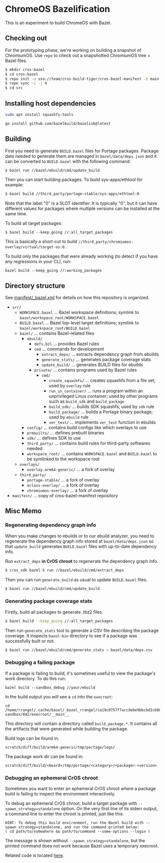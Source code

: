 # ChromeOS Bazelification

This is an experiment to build ChromeOS with Bazel.

## Checking out

For the prototyping phase, we're working on building a snapshot of ChromiumOS.
Use `repo` to check out a snapshotted ChromiumOS tree + Bazel files.

```sh
$ mkdir cros-bazel
$ cd cros-bazel
$ repo init -u sso://team/cros-build-tiger/cros-bazel-manifest -b main
$ repo sync -c -j 4
$ cd src
```

## Installing host dependencies

```sh
sudo apt install squashfs-tools

go install github.com/bazelbuild/bazelisk@latest
```

## Building

First you need to generate `BUILD.bazel` files for Portage packages.
Package data needed to generate them are managed in `bazel/data/deps.json`
and it can be converted to `BUILD.bazel` with the following command:

```sh
$ bazel run //bazel/ebuild/cmd/update_build
```

Then you can start building packages. To build sys-apps/ethtool for example:

```sh
$ bazel build //third_party/portage-stable/sys-apps/ethtool:0
```

Note that the label "0" is a SLOT identifier. It is typically "0", but it can
have different values for packages where multiple versions can be installed
at the same time.

To build all target packages:

```
$ bazel build --keep_going //:all_target_packages
```

This is basically a short-cut to build
`//third_party/chromiumos-overlay/virtual/target-os:0`.

To build only the packages that were already working (to detect if you have any
regressions in your CL), run:

```
bazel build --keep_going //:working_packages
```

## Directory structure

See [manifest/_bazel.xml] for details on how this repository is organized.

[manifest/_bazel.xml]: https://team.git.corp.google.com/cros-build-tiger/cros-bazel-manifest/+/refs/heads/main/_bazel.xml

* `src/`
    * `WORKSPACE.bazel` ... Bazel workspace definitions; symlink to `bazel/workspace_root/WORKSPACE.bazel`
    * `BUILD.bazel` ... Bazel top-level target definitions; symlink to `bazel/workspace_root/BUILD.bazel`
    * `bazel/` ... contains Bazel-related files
        * `ebuild/`
            * `defs.bzl` ... provides Bazel rules
            * `cmd` ... commands for development
                * `extract_deps/` ... extracts dependency graph from ebuilds
                * `generate_stats/` ... generates package coverage stats
                * `update_build/` ... generates BUILD files for ebuilds
            * `private/` ... contains programs used by Bazel rules
                * `cmd/`
                    * `create_squashfs/` ... creates squashfs from a file set; used by `overlay` rule
                    * `run_in_container/` ... runs a program within an unprivileged Linux container; used by other programs such as `build_sdk` and `build_package`
                    * `build_sdk/` ... builds SDK squashfs; used by `sdk` rule
                    * `build_package/` ... builds a Portage binary package; used by `ebuild` rule
                    * `ver_test/` ... implements `ver_test` function in ebuilds
        * `config/` ... contains build configs like which overlays to use
        * `prebuilts/` ... defines prebuilt binaries
        * `sdk/` ... defines SDK to use
        * `third_party/` ... contains build rules for third-party softwares needed
        * `workspace_root/` ... contains `WORKSPACE.bazel` and `BUILD.bazel` to be symlinked to the workspace root
    * `overlays/`
        * `overlay-arm64-generic/` ... a fork of overlay
    * `third_party/`
        * `portage-stable/` ... a fork of overlay
        * `eclass-overlay/` ... a fork of overlay
        * `chromiumos-overlay/` ... a fork of overlay
* `manifest/` ... copy of cros-bazel-manifest repository

## Misc Memo

### Regenerating dependency graph info

When you make changes to ebuilds or to our ebuild analyzer, you need to
regenerate the dependency graph info stored at `bazel/data/deps.json` so that
`update_build` generates `BUILD.bazel` files with up-to-date dependency info.

Run `extract_deps` **in CrOS chroot** to regenerate the dependency graph info.

```sh
$ cros_sdk bazel-5 run //bazel/ebuild/cmd/extract_deps
```

Then you can run `generate_build` as usual to update `BUILD.bazel` files.

```sh
$ bazel run //bazel/ebuild/cmd/update_build
```

### Generating package coverage stats

Firstly, build all packages to generate .tbz2 files.

```sh
$ bazel build --keep_going //:all_target_packages
```

Then run `generate_stats` tool to generate a CSV file describing the package
coverage. It inspects `bazel-bin` directory to see if a package was successfully
built or not.

```sh
$ bazel run //bazel/ebuild/cmd/generate_stats > bazel/data/deps.csv
```

### Debugging a failing package

If a package is failing to build, it's sometimes useful to view the package's
work directory. To do this run:

```
bazel build --sandbox_debug //your/ebuild
```

In the build output you will see a `cd` into the `execroot`:

```
cd /home/rrangel/.cache/bazel/_bazel_rrangel/ca19c0757f7accdebe9bbcbd2cb0838e/sandbox/linux-sandbox/842/execroot/__main__
```

This directory will contain a directory called `build_package.*`. It contains
all the artifacts that were generated while building the package.

Build logs can be found in:

    scratch/diff/build/arm64-generic/tmp/portage/logs/

The package work dir can be found in:

    scratch/diff/build/<board>/tmp/portage/<category>/<package>-<version>

### Debugging an ephemeral CrOS chroot

Sometimes you want to enter an ephemeral CrOS chroot where a package build is
failing to inspect the environment interactively.

To debug an ephemeral CrOS chroot, build a target package with
`--spawn_strategy=standalone` option. On the very first line of its stderr
output, a command line to enter the chroot is printed, just like this:

```
HINT: To debug this build environment, run the Bazel build with --spawn_strategy=standalone, and run the command printed below:
( cd path/to/somewhere && path/to/command --some-options --login )
```

The message is shown without `--spawn_strategy=standalone`, but the printed
command does not work because Bazel uses a temporary execroot.

Related code is located [here](https://team.git.corp.google.com/cros-build-tiger/cros-bazel/+/refs/heads/main/ebuild/cmd/build_package/main.go#190).
